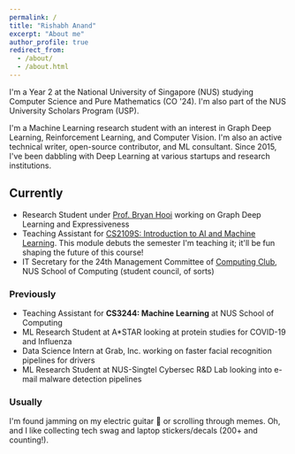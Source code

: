```yaml
---
permalink: /
title: "Rishabh Anand"
excerpt: "About me"
author_profile: true
redirect_from: 
  - /about/
  - /about.html
---
```


I'm a Year 2 at the National University of Singapore (NUS) studying Computer Science and Pure Mathematics (CO '24). I'm also part of the NUS University Scholars Program (USP).

I'm a Machine Learning research student with an interest in Graph Deep Learning, Reinforcement Learning, and Computer Vision. I'm also an active technical writer, open-source contributor, and ML consultant. Since 2015, I've been dabbling with Deep Learning at various startups and research institutions.

## Currently
- Research Student under [Prof. Bryan Hooi](http://bhooi.github.io) working on Graph Deep Learning and Expressiveness 
- Teaching Assistant for [CS2109S: Introduction to AI and Machine Learning](https://nusmods.com/modules/CS2109S/introduction-to-ai-and-machine-learning). This module debuts the semester I'm teaching it; it'll be fun shaping the future of this course!
- IT Secretary for the 24th Management Committee of [Computing Club](https://nuscomputing.com/about/), NUS School of Computing (student council, of sorts)

### Previously
- Teaching Assistant for **CS3244: Machine Learning** at NUS School of Computing
- ML Research Student at A*STAR looking at protein studies for COVID-19 and Influenza
- Data Science Intern at Grab, Inc. working on faster facial recognition pipelines for drivers
- ML Research Student at NUS-Singtel Cybersec R&D Lab looking into e-mail malware detection pipelines

### Usually
I'm found jamming on my electric guitar 🎸 or scrolling through memes. Oh, and I like collecting tech swag and laptop stickers/decals (200+ and counting!).
